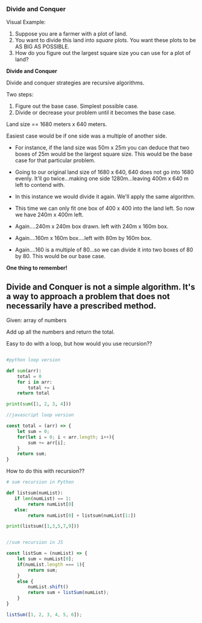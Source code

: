 ### Divide and Conquer

Visual Example:

1. Suppose you are a farmer with a plot of land. 
2. You want to divide this land into _square_ plots. You want these plots to be AS BIG AS POSSIBLE.
3. How do you figure out the largest square size you can use for a plot of land? 

__Divide and Conquer__

Divide and conquer strategies are recursive algorithms. 

Two steps:

1. Figure out the base case. Simplest possible case. 
2. Divide or decrease your problem until it becomes the base case. 

Land size == 1680 meters x 640 meters. 

Easiest case would be if one side was a multiple of another side. 

- For instance, if the land size was 50m x 25m you can deduce that two boxes of 25m would be the largest square size. This would be the base case for that particular problem. 

- Going to our original land size of 1680 x 640, 640 does not go into 1680 evenly. It'll go twice...making one side 1280m...leaving 400m x 640 m left to contend with. 

- In this instance we would divide it again. We'll apply the same algorithm. 

- This time we can only fit one box of 400 x 400 into the land left. So now we have 240m x 400m left. 

- Again....240m x 240m box drawn. left with 240m x 160m box.

- Again....160m x 160m box....left with 80m by 160m box.

- Again....160 is a multiple of 80...so we can divide it into two boxes of 80 by 80. This would be our base case. 

__One thing to remember!__

Divide and Conquer is not a simple algorithm. It's a way to approach a problem that does not necessarily have a prescribed method. 
-----------------

Given: array of numbers

Add up all the numbers and return the total. 

Easy to do with a loop, but how would you use recursion??

```py

#python loop version

def sum(arr):
    total = 0
    for i in arr:
        total += i
    return total

print(sum([1, 2, 3, 4]))

```

```js
//javascript loop version

const total = (arr) => {
    let sum = 0;
    for(let i = 0; i < arr.length; i++){
        sum += arr[i];
    }
    return sum;
}

```

How to do this with recursion??

```py
# sum recursion in Python

def listsum(numList):
   if len(numList) == 1:
        return numList[0]
   else:
        return numList[0] + listsum(numList[1:])

print(listsum([1,3,5,7,9]))


```

```js

//sum recursion in JS

const listSum = (numList) => {
    let sum = numList[0];
    if(numList.length === 1){
        return sum;
    }
    else {
        numList.shift()
        return sum + listSum(numList);
    }
}

listSum([1, 2, 3, 4, 5, 6]);
```
